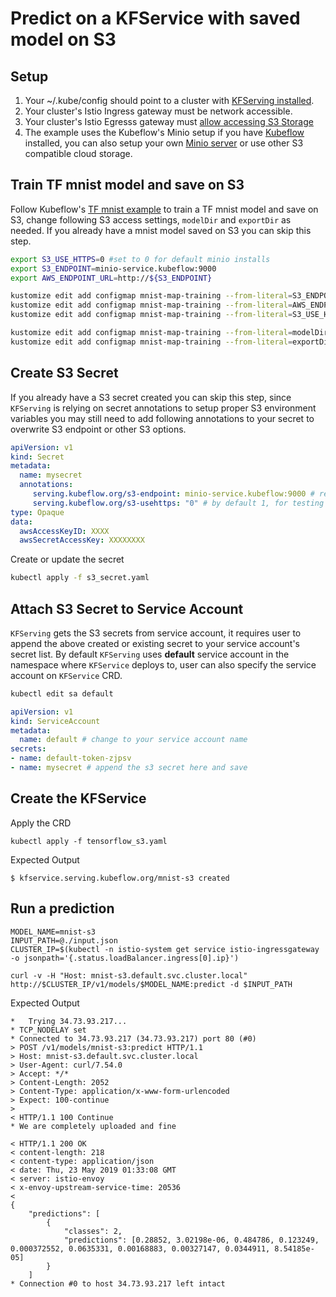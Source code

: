 
# Predict on a KFService with saved model on S3
## Setup
1. Your ~/.kube/config should point to a cluster with [KFServing installed](https://github.com/kubeflow/kfserving/blob/master/docs/DEVELOPER_GUIDE.md#deploy-kfserving).
2. Your cluster's Istio Ingress gateway must be network accessible.
3. Your cluster's Istio Egresss gateway must [allow accessing S3 Storage](https://knative.dev/docs/serving/outbound-network-access/)
4. The example uses the Kubeflow's Minio setup if you have [Kubeflow](https://www.kubeflow.org/docs/started/getting-started/) installed,
you can also setup your own [Minio server](https://docs.min.io/docs/deploy-minio-on-kubernetes.html) or use other S3 compatible cloud storage.


## Train TF mnist model and save on S3
Follow Kubeflow's [TF mnist example](https://github.com/kubeflow/examples/tree/master/mnist#using-s3) to train a TF mnist model and save on S3,
change following S3 access settings, `modelDir` and `exportDir` as needed. If you already have a mnist model saved on S3 you can skip this step.
```bash
export S3_USE_HTTPS=0 #set to 0 for default minio installs
export S3_ENDPOINT=minio-service.kubeflow:9000
export AWS_ENDPOINT_URL=http://${S3_ENDPOINT}

kustomize edit add configmap mnist-map-training --from-literal=S3_ENDPOINT=${S3_ENDPOINT}
kustomize edit add configmap mnist-map-training --from-literal=AWS_ENDPOINT_URL=${AWS_ENDPOINT_URL}
kustomize edit add configmap mnist-map-training --from-literal=S3_USE_HTTPS=${S3_USE_HTTPS}

kustomize edit add configmap mnist-map-training --from-literal=modelDir=s3://mnist/v1
kustomize edit add configmap mnist-map-training --from-literal=exportDir=s3://mnist/v1/export
```

## Create S3 Secret
If you already have a S3 secret created you can skip this step, since `KFServing` is relying on secret annotations to setup proper
S3 environment variables you may still need to add following annotations to your secret to overwrite S3 endpoint or other S3 options.
```yaml
apiVersion: v1
kind: Secret
metadata:
  name: mysecret
  annotations:
     serving.kubeflow.org/s3-endpoint: minio-service.kubeflow:9000 # replace with your s3 endpoint
     serving.kubeflow.org/s3-usehttps: "0" # by default 1, for testing with minio you need to set to 0
type: Opaque
data:
  awsAccessKeyID: XXXX
  awsSecretAccessKey: XXXXXXXX
```
Create or update the secret
```bash
kubectl apply -f s3_secret.yaml 
```

## Attach S3 Secret to Service Account
`KFServing` gets the S3 secrets from service account, it requires user to append the above created or existing secret to your service account's secret list.
By default `KFServing` uses **default** service account in the namespace where `KFService` deploys to, user can also specify the service account on `KFService` CRD.

```bash
kubectl edit sa default
```

```yaml
apiVersion: v1
kind: ServiceAccount
metadata:
  name: default # change to your service account name
secrets:
- name: default-token-zjpsv
- name: mysecret # append the s3 secret here and save
```

## Create the KFService
Apply the CRD
```
kubectl apply -f tensorflow_s3.yaml 
```

Expected Output
```
$ kfservice.serving.kubeflow.org/mnist-s3 created
```

## Run a prediction

```
MODEL_NAME=mnist-s3
INPUT_PATH=@./input.json
CLUSTER_IP=$(kubectl -n istio-system get service istio-ingressgateway -o jsonpath='{.status.loadBalancer.ingress[0].ip}')

curl -v -H "Host: mnist-s3.default.svc.cluster.local" http://$CLUSTER_IP/v1/models/$MODEL_NAME:predict -d $INPUT_PATH
```
Expected Output
```
*   Trying 34.73.93.217...
* TCP_NODELAY set
* Connected to 34.73.93.217 (34.73.93.217) port 80 (#0)
> POST /v1/models/mnist-s3:predict HTTP/1.1
> Host: mnist-s3.default.svc.cluster.local
> User-Agent: curl/7.54.0
> Accept: */*
> Content-Length: 2052
> Content-Type: application/x-www-form-urlencoded
> Expect: 100-continue
> 
< HTTP/1.1 100 Continue
* We are completely uploaded and fine

< HTTP/1.1 200 OK
< content-length: 218
< content-type: application/json
< date: Thu, 23 May 2019 01:33:08 GMT
< server: istio-envoy
< x-envoy-upstream-service-time: 20536
< 
{
    "predictions": [
        {
            "classes": 2,
            "predictions": [0.28852, 3.02198e-06, 0.484786, 0.123249, 0.000372552, 0.0635331, 0.00168883, 0.00327147, 0.0344911, 8.54185e-05]
        }
    ]
* Connection #0 to host 34.73.93.217 left intact
```